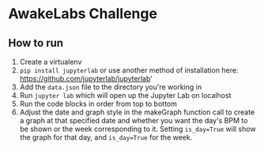 # AwakeLabs Challenge

## How to run

1. Create a virtualenv
2. `pip install jupyterlab` or use another method of installation here: https://github.com/jupyterlab/jupyterlab'
3. Add the `data.json` file to the directory you're working in
4. Run `jupyter lab` which will open up the Jupyter Lab on localhost
5. Run the code blocks in order from top to bottom
6. Adjust the date and graph style in the makeGraph function call to create a graph at that specified date and whether you want the day's BPM to be shown or the week corresponding to it. Setting `is_day=True` will show the graph for that day, and `is_day=True` for the week.
